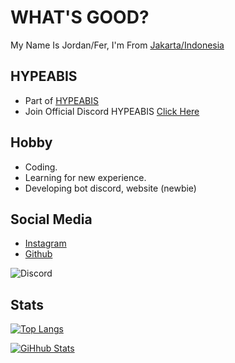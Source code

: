 # WHAT'S GOOD?

My Name Is Jordan/Fer, I'm From [Jakarta/Indonesia](https://www.google.com/maps/d/u/0/viewer?ie=UTF8&t=h&oe=UTF8&msa=0&mid=1vbsHAWMMoQEBzhb6QxTUZBqDnvM&ll=-6.227818851851578%2C106.83656499999996&z=11)

**HYPEABIS**
---

- Part of [HYPEABIS](https://github.com/hypeabis)
- Join Official Discord HYPEABIS [Click Here](https://discord.gg/hypeabis)

**Hobby**
---

- Coding.
- Learning for new experience.
- Developing bot discord, website (newbie)

**Social Media**
---

- [Instagram](https://instagram.com/frizqq_)
- [Github](https://github.com/Jorrdann)

![Discord](https://discord.c99.nl/widget/theme-3/699502281099575428.png)

**Stats**
---

[![Top Langs](https://github-readme-stats.vercel.app/api/top-langs/?username=ferizqoo&layout=compact&theme=tokyonight)](https://github.com/Jorrdann)

[![GiHhub Stats](https://github-readme-stats.vercel.app/api?username=ferizqoo&show_icons=true&theme=tokyonight&count_private=true)](https://github.com/Jorrdann)
